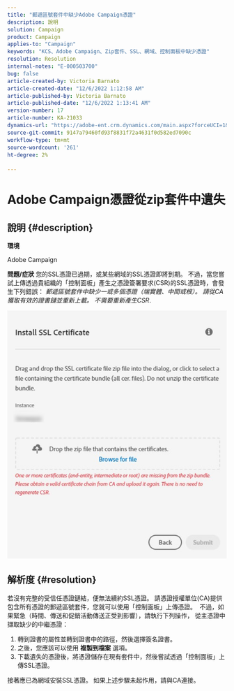 ```yaml
---
title: "郵遞區號套件中缺少Adobe Campaign憑證"
description: 說明
solution: Campaign
product: Campaign
applies-to: "Campaign"
keywords: "KCS、Adobe Campaign、Zip套件、SSL、網域、控制面板中缺少憑證"
resolution: Resolution
internal-notes: "E-000503700"
bug: false
article-created-by: Victoria Barnato
article-created-date: "12/6/2022 1:12:58 AM"
article-published-by: Victoria Barnato
article-published-date: "12/6/2022 1:13:41 AM"
version-number: 17
article-number: KA-21033
dynamics-url: "https://adobe-ent.crm.dynamics.com/main.aspx?forceUCI=1&pagetype=entityrecord&etn=knowledgearticle&id=2adaa11c-0375-ed11-81ab-6045bd0061cb"
source-git-commit: 9147a79460fd93f8831f72a4631f0d582ed7090c
workflow-type: tm+mt
source-wordcount: '261'
ht-degree: 2%

---
```


# Adobe Campaign憑證從zip套件中遺失

## 說明 {#description}

<b>環境</b>

Adobe Campaign

<b>問題/症狀</b>
您的SSL憑證已過期，或某些網域的SSL憑證即將到期。 不過，當您嘗試上傳透過貴組織的「控制面板」產生之憑證簽署要求(CSR)的SSL憑證時，會發生下列錯誤： *郵遞區號套件中缺少一或多個憑證（端實體、中間或根）。 請從CA獲取有效的證書鏈並重新上載。 不需要重新產生CSR*.


![](assets/___2bdaa11c-0375-ed11-81ab-6045bd0061cb___.png)


## 解析度 {#resolution}


若沒有完整的受信任憑證鏈結，便無法續約SSL憑證。 請憑證授權單位(CA)提供包含所有憑證的郵遞區號套件，您就可以使用「控制面板」上傳憑證。  不過，如果緊急（時間、傳送和促銷活動傳送正受到影響），請執行下列操作，&#x200B; &#x200B; &#x200B; &#x200B; &#x200B; &#x200B;從主憑證中擷取缺少的中繼憑證：

1. 轉到證書的屬性並轉到證書中的路徑，然後選擇簽名證書。
2. 之後，您應該可以使用 <b>複製到檔案</b> 選項。
3. 下載遺失的憑證後，將憑證儲存在現有套件中，然後嘗試透過「控制面板」上傳SSL憑證。


接著應已為網域安裝SSL憑證。 如果上述步驟未起作用，請與CA連接。
